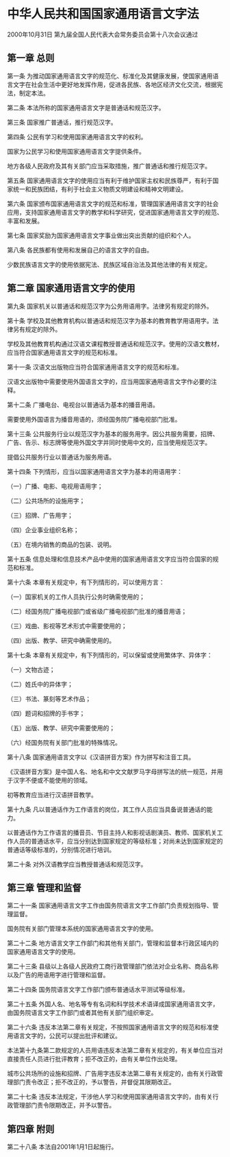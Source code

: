 # 中华人民共和国国家通用语言文字法

2000年10月31日 第九届全国人民代表大会常务委员会第十八次会议通过

<!-- INFO END -->

## 第一章 总则

第一条 为推动国家通用语言文字的规范化、标准化及其健康发展，使国家通用语言文字在社会生活中更好地发挥作用，促进各民族、各地区经济文化交流，根据宪法，制定本法。

第二条 本法所称的国家通用语言文字是普通话和规范汉字。

第三条 国家推广普通话，推行规范汉字。

第四条 公民有学习和使用国家通用语言文字的权利。

国家为公民学习和使用国家通用语言文字提供条件。

地方各级人民政府及其有关部门应当采取措施，推广普通话和推行规范汉字。

第五条 国家通用语言文字的使用应当有利于维护国家主权和民族尊严，有利于国家统一和民族团结，有利于社会主义物质文明建设和精神文明建设。

第六条 国家颁布国家通用语言文字的规范和标准，管理国家通用语言文字的社会应用，支持国家通用语言文字的教学和科学研究，促进国家通用语言文字的规范、丰富和发展。

第七条 国家奖励为国家通用语言文字事业做出突出贡献的组织和个人。

第八条 各民族都有使用和发展自己的语言文字的自由。

少数民族语言文字的使用依据宪法、民族区域自治法及其他法律的有关规定。

## 第二章 国家通用语言文字的使用

第九条 国家机关以普通话和规范汉字为公务用语用字。法律另有规定的除外。

第十条 学校及其他教育机构以普通话和规范汉字为基本的教育教学用语用字。法律另有规定的除外。

学校及其他教育机构通过汉语文课程教授普通话和规范汉字。使用的汉语文教材，应当符合国家通用语言文字的规范和标准。

第十一条 汉语文出版物应当符合国家通用语言文字的规范和标准。

汉语文出版物中需要使用外国语言文字的，应当用国家通用语言文字作必要的注释。

第十二条 广播电台、电视台以普通话为基本的播音用语。

需要使用外国语言为播音用语的，须经国务院广播电视部门批准。

第十三条 公共服务行业以规范汉字为基本的服务用字。因公共服务需要，招牌、广告、告示、标志牌等使用外国文字并同时使用中文的，应当使用规范汉字。

提倡公共服务行业以普通话为服务用语。

第十四条 下列情形，应当以国家通用语言文字为基本的用语用字：

（一）广播、电影、电视用语用字；

（二）公共场所的设施用字；

（三）招牌、广告用字；

（四）企业事业组织名称；

（五）在境内销售的商品的包装、说明。

第十五条 信息处理和信息技术产品中使用的国家通用语言文字应当符合国家的规范和标准。

第十六条 本章有关规定中，有下列情形的，可以使用方言：

（一）国家机关的工作人员执行公务时确需使用的；

（二）经国务院广播电视部门或省级广播电视部门批准的播音用语；

（三）戏曲、影视等艺术形式中需要使用的；

（四）出版、教学、研究中确需使用的。

第十七条 本章有关规定中，有下列情形的，可以保留或使用繁体字、异体字：

（一）文物古迹；

（二）姓氏中的异体字；

（三）书法、篆刻等艺术作品；

（四）题词和招牌的手书字；

（五）出版、教学、研究中需要使用的；

（六）经国务院有关部门批准的特殊情况。

第十八条 国家通用语言文字以《汉语拼音方案》作为拼写和注音工具。

《汉语拼音方案》是中国人名、地名和中文文献罗马字母拼写法的统一规范，并用于汉字不便或不能使用的领域。

初等教育应当进行汉语拼音教学。

第十九条 凡以普通话作为工作语言的岗位，其工作人员应当具备说普通话的能力。

以普通话作为工作语言的播音员、节目主持人和影视话剧演员、教师、国家机关工作人员的普通话水平，应当分别达到国家规定的等级标准；对尚未达到国家规定的普通话等级标准的，分别情况进行培训。

第二十条 对外汉语教学应当教授普通话和规范汉字。

## 第三章 管理和监督

第二十一条 国家通用语言文字工作由国务院语言文字工作部门负责规划指导、管理监督。

国务院有关部门管理本系统的国家通用语言文字的使用。

第二十二条 地方语言文字工作部门和其他有关部门，管理和监督本行政区域内的国家通用语言文字的使用。

第二十三条 县级以上各级人民政府工商行政管理部门依法对企业名称、商品名称以及广告的用语用字进行管理和监督。

第二十四条 国务院语言文字工作部门颁布普通话水平测试等级标准。

第二十五条 外国人名、地名等专有名词和科学技术术语译成国家通用语言文字，由国务院语言文字工作部门或者其他有关部门组织审定。

第二十六条 违反本法第二章有关规定，不按照国家通用语言文字的规范和标准使用语言文字的，公民可以提出批评和建议。

本法第十九条第二款规定的人员用语违反本法第二章有关规定的，有关单位应当对直接责任人员进行批评教育；拒不改正的，由有关单位作出处理。

城市公共场所的设施和招牌、广告用字违反本法第二章有关规定的，由有关行政管理部门责令改正；拒不改正的，予以警告，并督促其限期改正。

第二十七条 违反本法规定，干涉他人学习和使用国家通用语言文字的，由有关行政管理部门责令限期改正，并予以警告。

## 第四章 附则

第二十八条 本法自2001年1月1日起施行。